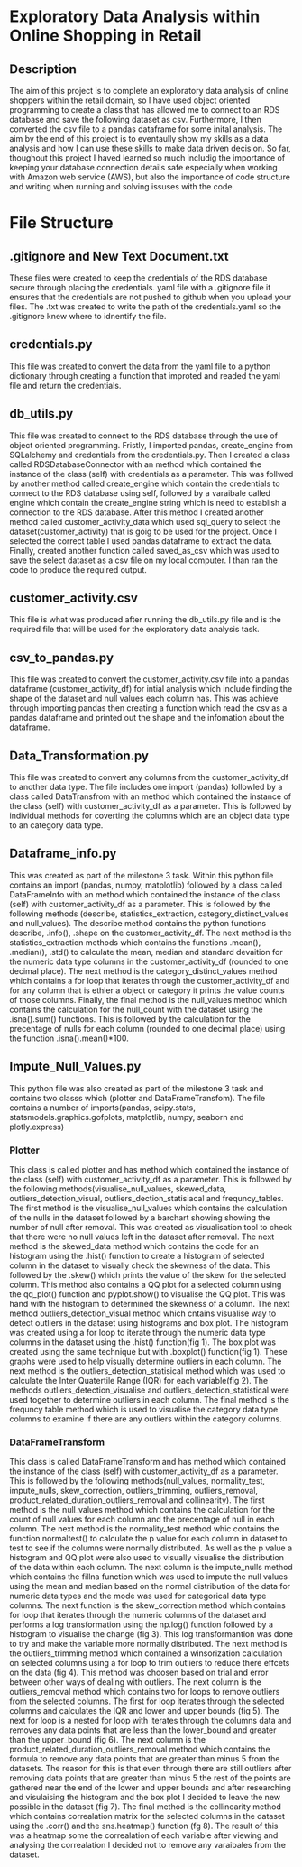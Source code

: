 # Exploratory Data Analysis within Online Shopping in Retail

## Description 
The aim of this project is to complete an exploratory data analysis of online shoppers within the retail domain, so I have used object oriented programming to create a class that has allowed me to connect to an RDS database and save the following dataset as  csv. Furthermore, I then converted the csv file to a pandas dataframe for some inital analysis. The aim by the end of this project is to eventaully show my skills as a data analysis and how I can use these skills to make data driven decision. So far, thoughout this project I haved learned so much includig the importance of keeping your database connection details safe especially when working with Amazon web service (AWS), but also the importance of code structure and writing when running and solving issuses with the code. 

# File Structure 
## .gitignore and New Text Document.txt 
These files were created to keep the credentials of the RDS database secure through placing the credentials. yaml file with a .gitignore file it ensures that the credentials are not pushed to github when you upload your files. The .txt was created to write the path of the credentials.yaml so the .gitignore knew where to idnentify the file. 

## credentials.py 
This file was created to convert the data from the yaml file to a python dictionary through creating a function that improted  and readed the yaml file and return the credentials. 

## db_utils.py 
This file was created to connect to the RDS database through the use of object oriented programming. Fristly, I imported pandas, create_engine from SQLalchemy and credentials from the credentials.py. Then I created a class called RDSDatabaseConnector with an method which contained the instance of the class (self) with credentials as a parameter. This was follwed by another method called create_engine which contain the credentials to connect to the RDS database using self, followed by a varaibale called engine which contain the create_engine string which is need to establish a connection to the RDS database. After this method I created another method called customer_activity_data which used sql_query to select the dataset(customer_activity) that is goig to be used for the project. Once I selected the correct table I used pandas dataframe to extract the data. Finally, created another function called saved_as_csv which was used to save the select dataset as a csv file on my local computer. I than ran the code to produce the required output. 

## customer_activity.csv 
This file is what was produced after running the db_utils.py file and is the required file that will be used for the exploratory data analysis task. 

## csv_to_pandas.py 
This file was created to convert the customer_activity.csv file into a pandas dataframe (customer_activity_df) for intial analysis which include finding the shape of the dataset and null values each column has. This was achieve through importing pandas then creating a function which read the csv as a pandas dataframe and printed out the shape and the infomation about the dataframe.

## Data_Transformation.py 
This file was created to convert any columns from the customer_activity_df to another data type. The file includes one import (pandas) followled by a class called DataTransfrom with an method which contained the instance of the class (self) with customer_activity_df as a parameter. This is followed by individual methods for coverting the columns which are an object data type to an category data type. 

## Dataframe_info.py 
This was created as part of the milestone 3 task. Within this python file contains an import (pandas, numpy, matplotlib) followed by a class called DataFrameInfo with an method which contained the instance of the class (self) with customer_activity_df as a parameter. This is followed by the following methods (describe, statistics_extraction, category_distinct_values and null_values). The describe method contains the python functions describe, .info(), .shape on the customer_activity_df. The next method is the statistics_extraction methods which contains the functions .mean(), .median(), .std() to calculate the mean, median and standard devaition for the numeric data type columns in the customer_activity_df (rounded to one decimal place). The next method is the category_distinct_values method which contains a for loop that iterates through the customer_activity_df and for any column that is ethier a object or category it prints the value counts of those columns. Finally, the final method is the null_values method which contains the calculation for the null_count with the dataset using the .isna().sum() functions. This is followed by the calculation for the precentage of nulls for each column (rounded to one decimal place) using the function .isna().mean()*100.

## Impute_Null_Values.py 
This python file was also created as part of the milestone 3 task and contains two classs which (plotter and DataFrameTransfom). The file contains a number of imports(pandas, scipy.stats, statsmodels.graphics.gofplots, matplotlib, numpy, seaborn and plotly.express)

### Plotter
This class is called plotter and has method which contained the instance of the class (self) with customer_activity_df as a parameter. This is followed by the following methods(visualise_null_values, skewed_data, outliers_detection_visual, outliers_dection_statisiacal and frequncy_tables. The first method is the visualise_null_values which contains the calculation of the nulls in the dataset followed by a barchart showing showing the number of null after removal. This was created as visualisation tool to check that there were no null values left in the dataset after removal. The next method is the skewed_data method which contains the code for an histogram using the .hist() function to create a histogram of selected column in the dataset to visually check the skewness of the data. This followed by the .skew() which prints the value of the skew for the selected column. This method also contains a QQ plot for a selected column using the qq_plot() function and pyplot.show() to visualise the QQ plot. This was hand with the histogram to determined the skewness of a column. The next method outliers_detection_visual method which cntains visualise way to detect outliers in the dataset using histograms and box plot. The histogram was created using a for loop to iterate through the numeric data type columns in the dataset using the .hist() function(fig 1). The box plot was created using the same technique but with .boxplot() function(fig 1). These graphs were used to help visually determine outliers in each column. The next method is the outliers_detection_statisical method which was used to calculate the Inter Quatertile Range (IQR) for each variable(fig 2). The methods outliers_detection_visualise and outliers_detection_statistical were used together to determine outliers in each column. The final method is the frequncy table method which is used to visualise the category data type columns to examine if there are any outliers within the category columns. 

### DataFrameTransform
This class is called DataFrameTransform and has method which contained the instance of the class (self) with customer_activity_df as a parameter. This is followed by the following methods(null_values, normality_test, impute_nulls, skew_correction, outliers_trimming, outliers_removal, product_related_duration_outliers_removal and collinearity). The first method is the null_values method which contains the calculation for the count of null values for each column and the precentage of null in each column. The next method is the normality_test method whic contains the function normaltest() to calculate the p value for each column in dataset to test to see if the columns were normally distributed. As well as the p value a histogram and QQ plot were also used to visually visualise the distribution of the data within each column. The next column is the impute_nulls method which contains the fillna function which was used to impute the null values using the mean and median based on the normal distribution of the data for numeric data types and the mode was used for categorical data type columns. The next function is the skew_correction method which contains for loop that iterates through the numeric columns of the dataset and performs a log transformation  using the np.log() function followed by a histogram to visualise the change (fig 3). This log transformantion was done to try and make the variable more normally distributed. The next method is the outliers_trimming method which contained a winsorization calculation on selected columns using a for loop to trim outliers to reduce there effcets on the data (fig 4). This method was choosen based on trial and error between other ways of dealing with outliers. The next column is the outliers_removal method which contains two for loops to remove outliers from the selected columns. The first for loop iterates through the selected columns and calculates the IQR and lower and upper bounds (fig 5). The next for loop is a nested for loop with iterates through the columns data and removes any data points that are less than the lower_bound and greater than the upper_bound (fig 6). The next column is the product_related_duration_outliers_removal method which contains the formula to remove any data points that are greater than minus 5 from the datasets. The reason for this is that even through there are still outliers after removing data points that are greater than minus 5 the rest of the points are gathered near the end of the lower and upper bounds and after researching and visulaising the histogram and the box plot I  decided to leave the new possible in the dataset (fig 7). The final method is the collinearity method which contains correalation matrix for the selected columns in the dataset using the .corr() and the sns.heatmap() function (fg 8). The result of this was a heatmap some the correalation of each variable after viewing and analysing the correalation I decided not to remove any varaibales from the dataset. 
